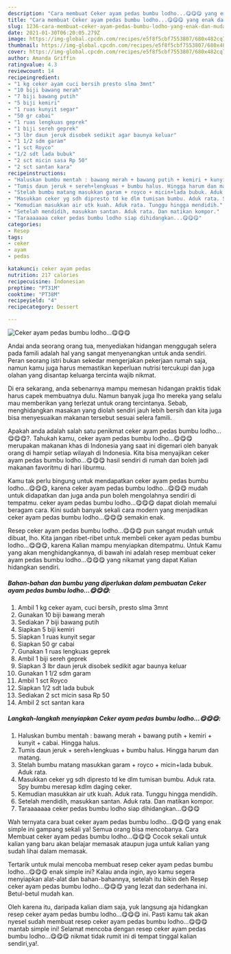 ```yaml
---
description: "Cara membuat Ceker ayam pedas bumbu lodho...😋😋😋 yang enak dan Mudah Dibuat"
title: "Cara membuat Ceker ayam pedas bumbu lodho...😋😋😋 yang enak dan Mudah Dibuat"
slug: 1236-cara-membuat-ceker-ayam-pedas-bumbu-lodho-yang-enak-dan-mudah-dibuat
date: 2021-01-30T06:20:05.279Z
image: https://img-global.cpcdn.com/recipes/e5f8f5cbf7553807/680x482cq70/ceker-ayam-pedas-bumbu-lodho😋😋😋-foto-resep-utama.jpg
thumbnail: https://img-global.cpcdn.com/recipes/e5f8f5cbf7553807/680x482cq70/ceker-ayam-pedas-bumbu-lodho😋😋😋-foto-resep-utama.jpg
cover: https://img-global.cpcdn.com/recipes/e5f8f5cbf7553807/680x482cq70/ceker-ayam-pedas-bumbu-lodho😋😋😋-foto-resep-utama.jpg
author: Amanda Griffin
ratingvalue: 4.3
reviewcount: 14
recipeingredient:
- "1 kg ceker ayam cuci bersih presto slma 3mnt"
- "10 biji bawang merah"
- "7 biji bawang putih"
- "5 biji kemiri"
- "1 ruas kunyit segar"
- "50 gr cabai"
- "1 ruas lengkuas geprek"
- "1 biji sereh geprek"
- "3 lbr daun jeruk disobek sedikit agar baunya keluar"
- "1 1/2 sdm garam"
- "1 sct Royco"
- "1/2 sdt lada bubuk"
- "2 sct micin sasa Rp 50"
- "2 sct santan kara"
recipeinstructions:
- "Haluskan bumbu mentah : bawang merah + bawang putih + kemiri + kunyit + cabai. Hingga halus."
- "Tumis daun jeruk + sereh+lengkuas + bumbu halus. Hingga harum dan matang."
- "Stelah bumbu matang masukkan garam + royco + micin+lada bubuk. Aduk rata."
- "Masukkan ceker yg sdh dipresto td ke dlm tumisan bumbu. Aduk rata. Spy bumbu meresap kdlm daging ceker."
- "Kemudian masukkan air utk kuah. Aduk rata. Tunggu hingga mendidih."
- "Setelah mendidih, masukkan santan. Aduk rata. Dan matikan kompor."
- "Taraaaaaaa ceker pedas bumbu lodho siap dihidangkan...😋😋😋"
categories:
- Resep
tags:
- ceker
- ayam
- pedas

katakunci: ceker ayam pedas 
nutrition: 217 calories
recipecuisine: Indonesian
preptime: "PT31M"
cooktime: "PT38M"
recipeyield: "4"
recipecategory: Dessert

---
```



![Ceker ayam pedas bumbu lodho...😋😋😋](https://img-global.cpcdn.com/recipes/e5f8f5cbf7553807/680x482cq70/ceker-ayam-pedas-bumbu-lodho😋😋😋-foto-resep-utama.jpg)

Andai anda seorang orang tua, menyediakan hidangan menggugah selera pada famili adalah hal yang sangat menyenangkan untuk anda sendiri. Peran seorang istri bukan sekedar mengerjakan pekerjaan rumah saja, namun kamu juga harus memastikan keperluan nutrisi tercukupi dan juga olahan yang disantap keluarga tercinta wajib nikmat.

Di era  sekarang, anda sebenarnya mampu memesan hidangan praktis tidak harus capek membuatnya dulu. Namun banyak juga lho mereka yang selalu mau memberikan yang terlezat untuk orang tercintanya. Sebab, menghidangkan masakan yang diolah sendiri jauh lebih bersih dan kita juga bisa menyesuaikan makanan tersebut sesuai selera famili. 



Apakah anda adalah salah satu penikmat ceker ayam pedas bumbu lodho...😋😋😋?. Tahukah kamu, ceker ayam pedas bumbu lodho...😋😋😋 merupakan makanan khas di Indonesia yang saat ini digemari oleh banyak orang di hampir setiap wilayah di Indonesia. Kita bisa menyajikan ceker ayam pedas bumbu lodho...😋😋😋 hasil sendiri di rumah dan boleh jadi makanan favoritmu di hari liburmu.

Kamu tak perlu bingung untuk mendapatkan ceker ayam pedas bumbu lodho...😋😋😋, karena ceker ayam pedas bumbu lodho...😋😋😋 mudah untuk didapatkan dan juga anda pun boleh mengolahnya sendiri di tempatmu. ceker ayam pedas bumbu lodho...😋😋😋 dapat diolah memalui beragam cara. Kini sudah banyak sekali cara modern yang menjadikan ceker ayam pedas bumbu lodho...😋😋😋 semakin enak.

Resep ceker ayam pedas bumbu lodho...😋😋😋 pun sangat mudah untuk dibuat, lho. Kita jangan ribet-ribet untuk membeli ceker ayam pedas bumbu lodho...😋😋😋, karena Kalian mampu menyiapkan ditempatmu. Untuk Kamu yang akan menghidangkannya, di bawah ini adalah resep membuat ceker ayam pedas bumbu lodho...😋😋😋 yang nikamat yang dapat Kalian hidangkan sendiri.

<!--inarticleads1-->

##### Bahan-bahan dan bumbu yang diperlukan dalam pembuatan Ceker ayam pedas bumbu lodho...😋😋😋:

1. Ambil 1 kg ceker ayam, cuci bersih, presto slma 3mnt
1. Gunakan 10 biji bawang merah
1. Sediakan 7 biji bawang putih
1. Siapkan 5 biji kemiri
1. Siapkan 1 ruas kunyit segar
1. Siapkan 50 gr cabai
1. Gunakan 1 ruas lengkuas geprek
1. Ambil 1 biji sereh geprek
1. Siapkan 3 lbr daun jeruk disobek sedikit agar baunya keluar
1. Gunakan 1 1/2 sdm garam
1. Ambil 1 sct Royco
1. Siapkan 1/2 sdt lada bubuk
1. Sediakan 2 sct micin sasa Rp 50
1. Ambil 2 sct santan kara




<!--inarticleads2-->

##### Langkah-langkah menyiapkan Ceker ayam pedas bumbu lodho...😋😋😋:

1. Haluskan bumbu mentah : bawang merah + bawang putih + kemiri + kunyit + cabai. Hingga halus.
1. Tumis daun jeruk + sereh+lengkuas + bumbu halus. Hingga harum dan matang.
1. Stelah bumbu matang masukkan garam + royco + micin+lada bubuk. Aduk rata.
1. Masukkan ceker yg sdh dipresto td ke dlm tumisan bumbu. Aduk rata. Spy bumbu meresap kdlm daging ceker.
1. Kemudian masukkan air utk kuah. Aduk rata. Tunggu hingga mendidih.
1. Setelah mendidih, masukkan santan. Aduk rata. Dan matikan kompor.
1. Taraaaaaaa ceker pedas bumbu lodho siap dihidangkan...😋😋😋




Wah ternyata cara buat ceker ayam pedas bumbu lodho...😋😋😋 yang enak simple ini gampang sekali ya! Semua orang bisa mencobanya. Cara Membuat ceker ayam pedas bumbu lodho...😋😋😋 Cocok sekali untuk kalian yang baru akan belajar memasak ataupun juga untuk kalian yang sudah lihai dalam memasak.

Tertarik untuk mulai mencoba membuat resep ceker ayam pedas bumbu lodho...😋😋😋 enak simple ini? Kalau anda ingin, ayo kamu segera menyiapkan alat-alat dan bahan-bahannya, setelah itu bikin deh Resep ceker ayam pedas bumbu lodho...😋😋😋 yang lezat dan sederhana ini. Betul-betul mudah kan. 

Oleh karena itu, daripada kalian diam saja, yuk langsung aja hidangkan resep ceker ayam pedas bumbu lodho...😋😋😋 ini. Pasti kamu tak akan nyesel sudah membuat resep ceker ayam pedas bumbu lodho...😋😋😋 mantab simple ini! Selamat mencoba dengan resep ceker ayam pedas bumbu lodho...😋😋😋 nikmat tidak rumit ini di tempat tinggal kalian sendiri,ya!.

